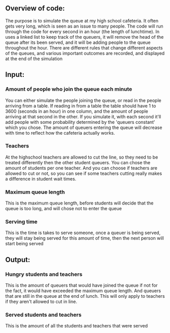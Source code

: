 ## Overview of code:
The purpose is to simulate the queue at my high school cafeteria. It often gets very long, which is seen as an issue to many people.
The code will run through the code for every second in an hour (the length of lunchtime). In uses a linked list to keep track of the queuers, it will remove the head of the queue after its been served, and it will be adding people to the queue throughout the hour. There are different rules that change different aspects of the queues, and various important outcomes are recorded, and displayed at the end of the simulation

## Input:

### Amount of people who join the queue each minute
You can either simulate the people joining the queue, or read in the people arriving from a table. If reading in from a table the table should have 1 to 3600 (seconds in an hour) in one column, and the amount of people arriving at that second in the other. If you simulate it, with each second it'll add people with some probability determined by the 'queuers constant' which you chose. The amount of queuers entering the queue will decrease with time to reflect how the cafeteria actually works. 

### Teachers
At the highschool teachers are allowed to cut the line, so they need to be treated differently then the other student queuers. You can chose the amount of students per one teacher. And you can choose if teachers are allowed to cut or not, so you can see if some teachers cutting really makes a difference in student wait times. 

### Maximum queue length
This is the maximum queue length, before students will decide that the queue is too long, and will chose not to enter the queue

### Serving time
This is the time is takes to serve someone, once a queuer is being served, they will stay being served for this amount of time, then the next person will start being served

## Output:

### Hungry students and teachers
This is the amount of queuers that would have joined the queue if not for the fact, it would have exceeded the maximum queue length. And queuers that are still in the queue at the end of lunch. This will only apply to teachers if they aren't allowed to cut in line.

### Served students and teachers
This is the amount of all the students and teachers that were served

